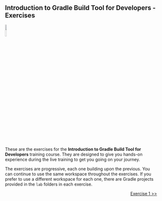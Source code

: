 ## Introduction to Gradle Build Tool for Developers - Exercises

<p align="left">
<img width="10%" height="10%" src="https://user-images.githubusercontent.com/120980/174325546-8558160b-7f16-42cb-af0f-511849f22ebc.png">
</p>

These are the exercises for the **Introduction to Gradle Build Tool for Developers**
training course. They are designed to give you hands-on experience
during the live training to get you going on your journey.

The exercises are progressive, each one building upon the previous. You can
continue to use the same workspace throughout the exercises. If you prefer
to use a different workspace for each one, there are Gradle projects provided
in the `lab` folders in each exercise.

<p align="right">
<a href="https://github.com/gradle/build-tool-training-exercises/tree/main/Introduction_to_Gradle_Build_Tool_for_Developers/exercise1">Exercise 1 >></a>
</p>
